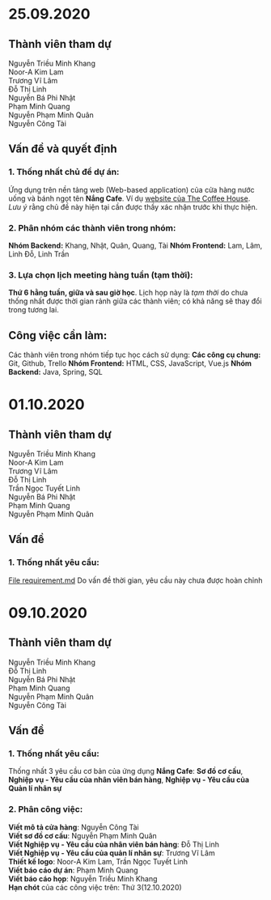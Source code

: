 # 25.09.2020
## Thành viên tham dự
Nguyễn Triều Minh Khang  
Noor-A Kim Lam  
Trương Vĩ Lâm  
Đỗ Thị Linh  
Nguyễn Bá Phi Nhật  
Phạm Minh Quang  
Nguyễn Phạm Minh Quân  
Nguyễn Công Tài  
## Vấn đề và quyết định
### 1. Thống nhất chủ đề dự án:
Ứng dụng trên nền tảng web (Web-based application) của cửa hàng nước uống và bánh ngọt tên **Nắng Cafe**. Ví dụ [website của The Coffee House](www.thecoffeehouse.com). *Lưu ý* rằng chủ đề này hiện tại cần được thầy xác nhận trước khi thực hiện.
### 2. Phân nhóm các thành viên trong nhóm:
**Nhóm Backend:** Khang, Nhật, Quân, Quang, Tài
**Nhóm Frontend:** Lam, Lâm, Linh Đỗ, Linh Trần
### 3. Lựa chọn lịch meeting hàng tuần (tạm thời):
**Thứ 6 hằng tuần, giữa và sau giờ học**. Lịch họp này là *tạm thời* do chưa thống nhất được thời gian rảnh giữa các thành viên; có khả năng sẽ thay đổi trong tương lai.
## Công việc cần làm:
Các thành viên trong nhóm tiếp tục học cách sử dụng:
**Các công cụ chung:** Git, Github, Trello
**Nhóm Frontend:** HTML, CSS, JavaScript, Vue.js
**Nhóm Backend:** Java, Spring, SQL


# 01.10.2020
## Thành viên tham dự
Nguyễn Triều Minh Khang  
Noor-A Kim Lam  
Trương Vĩ Lâm  
Đỗ Thị Linh  
Trần Ngọc Tuyết Linh  
Nguyễn Bá Phi Nhật  
Phạm Minh Quang  
Nguyễn Phạm Minh Quân  
## Vấn đề
### 1. Thống nhất yêu cầu:
[File requirement.md](requirement.md)
Do vấn đề thời gian, yêu cầu này chưa được hoàn chỉnh

# 09.10.2020
## Thành viên tham dự
Nguyễn Triều Minh Khang  
Đỗ Thị Linh  
Nguyễn Bá Phi Nhật  
Phạm Minh Quang  
Nguyễn Phạm Minh Quân  
Nguyễn Công Tài  
## Vấn đề
### 1. Thống nhất yêu cầu:
Thống nhất 3 yêu cầu cơ bản của ứng dụng **Nắng Cafe**: **Sơ đồ cơ cấu**, **Nghiệp vụ - Yêu cầu của nhân viên bán hàng**, **Nghiệp vụ - Yêu cầu của Quản lí nhân sự**
### 2. Phân công việc:
**Viết mô tả cửa hàng**: Nguyễn Công Tài  
**Viết sơ đồ cơ cấu**: Nguyễn Phạm Minh Quân  
**Viết Nghiệp vụ - Yêu cầu của nhân viên bán hàng**: Đỗ Thị Linh  
**Viết Nghiệp vụ - Yêu cầu của quản lí nhân sự**: Trương Vĩ Lâm  
**Thiết kế logo**: Noor-A Kim Lam, Trần Ngọc Tuyết Linh  
**Viết báo cáo dự án**: Phạm Minh Quang  
**Viết báo cáo họp**: Nguyễn Triều Minh Khang  
**Hạn chót** của các công việc trên: Thứ 3(12.10.2020)